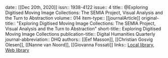 date:: [[Dec 20th, 2020]]
issn:: 1938-4122
issue:: 4
title:: @Exploring Digitised Moving Image Collections: The SEMIA Project, Visual Analysis and the Turn to Abstraction
volume:: 014
item-type:: [[journalArticle]]
original-title:: "Exploring Digitised Moving Image Collections: The SEMIA Project, Visual Analysis and the Turn to Abstraction"
short-title:: Exploring Digitised Moving Image Collections
publication-title:: Digital Humanities Quarterly
journal-abbreviation:: DHQ
authors:: [[Eef Masson]], [[Christian Gosvig Olesen]], [[Nanne van Noord]], [[Giovanna Fossati]]
links:: [Local library](zotero://select/groups/2386895/items/PRFQ3KS5), [Web library](https://www.zotero.org/groups/2386895/items/PRFQ3KS5)
